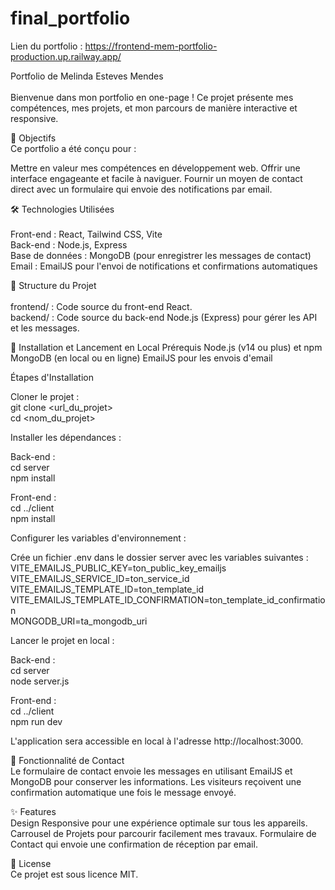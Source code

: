# final_portfolio

Lien du portfolio : https://frontend-mem-portfolio-production.up.railway.app/

Portfolio de Melinda Esteves Mendes <br/><br/>
Bienvenue dans mon portfolio en one-page ! Ce projet présente mes compétences, mes projets, et mon parcours de manière interactive et responsive.

🎯 Objectifs<br/>
Ce portfolio a été conçu pour :

Mettre en valeur mes compétences en développement web.
Offrir une interface engageante et facile à naviguer.
Fournir un moyen de contact direct avec un formulaire qui envoie des notifications par email.

🛠️ Technologies Utilisées <br/><br/>
Front-end : React, Tailwind CSS, Vite <br/>
Back-end : Node.js, Express <br/>
Base de données : MongoDB (pour enregistrer les messages de contact) <br/>
Email : EmailJS pour l'envoi de notifications et confirmations automatiques

📂 Structure du Projet <br/><br/>
frontend/ : Code source du front-end React. <br/>
backend/ : Code source du back-end Node.js (Express) pour gérer les API et les messages. <br/>

🚀 Installation et Lancement en Local
Prérequis
Node.js (v14 ou plus) et npm
MongoDB (en local ou en ligne)
EmailJS pour les envois d'email

Étapes d'Installation

Cloner le projet :<br/>
git clone <url_du_projet><br/>
cd <nom_du_projet>

Installer les dépendances :

Back-end : <br/>
cd server<br/>
npm install

Front-end :<br/>
cd ../client<br/>
npm install

Configurer les variables d'environnement :

Crée un fichier .env dans le dossier server avec les variables suivantes :<br/>
VITE_EMAILJS_PUBLIC_KEY=ton_public_key_emailjs<br/>
VITE_EMAILJS_SERVICE_ID=ton_service_id<br/>
VITE_EMAILJS_TEMPLATE_ID=ton_template_id<br/>
VITE_EMAILJS_TEMPLATE_ID_CONFIRMATION=ton_template_id_confirmation<br/>
MONGODB_URI=ta_mongodb_uri

Lancer le projet en local :

Back-end :<br/>
cd server<br/>
node server.js

Front-end :<br/>
cd ../client<br/>
npm run dev

L'application sera accessible en local à l'adresse http://localhost:3000.

📩 Fonctionnalité de Contact<br/>
Le formulaire de contact envoie les messages en utilisant EmailJS et MongoDB pour conserver les informations. Les visiteurs reçoivent une confirmation automatique une fois le message envoyé.

✨ Features<br/>
Design Responsive pour une expérience optimale sur tous les appareils.
Carrousel de Projets pour parcourir facilement mes travaux.
Formulaire de Contact qui envoie une confirmation de réception par email.<br/>

📝 License<br/>
Ce projet est sous licence MIT.

